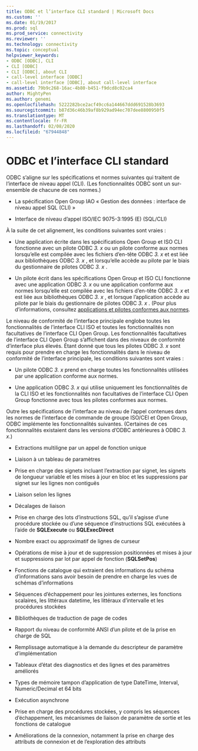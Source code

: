 ```yaml
---
title: ODBC et l’interface CLI standard | Microsoft Docs
ms.custom: ''
ms.date: 01/19/2017
ms.prod: sql
ms.prod_service: connectivity
ms.reviewer: ''
ms.technology: connectivity
ms.topic: conceptual
helpviewer_keywords:
- ODBC [ODBC], CLI
- CLI [ODBC]
- CLI [ODBC], about CLI
- call-level interface [ODBC]
- call-level interface [ODBC], about call-level interface
ms.assetid: 79b9c268-16ac-4b80-b451-f9dcd8c02ca4
author: MightyPen
ms.author: genemi
ms.openlocfilehash: 5222282bce2acf49cc6a144667ddd691528b3693
ms.sourcegitcommit: b87d36c46b39af8b929ad94ec707dee8800950f5
ms.translationtype: MT
ms.contentlocale: fr-FR
ms.lasthandoff: 02/08/2020
ms.locfileid: "67944848"
---
```

# <a name="odbc-and-the-standard-cli"></a>ODBC et l’interface CLI standard
ODBC s’aligne sur les spécifications et normes suivantes qui traitent de l’interface de niveau appel (CLI). (Les fonctionnalités ODBC sont un sur-ensemble de chacune de ces normes.)  
  
-   La spécification Open Group IAO « Gestion des données : interface de niveau appel SQL (CLI) »  
  
-   Interface de niveau d’appel ISO/IEC 9075-3:1995 (E) (SQL/CLI)  
  
 À la suite de cet alignement, les conditions suivantes sont vraies :  
  
-   Une application écrite dans les spécifications Open Group et ISO CLI fonctionne avec un pilote ODBC *3. x* ou un pilote conforme aux normes lorsqu’elle est compilée avec les fichiers d’en-tête ODBC *3. x* et est liée aux bibliothèques ODBC *3. x* , et lorsqu’elle accède au pilote par le biais du gestionnaire de pilotes ODBC *3. x* .  
  
-   Un pilote écrit dans les spécifications Open Group et ISO CLI fonctionne avec une application ODBC *3. x* ou une application conforme aux normes lorsqu’elle est compilée avec les fichiers d’en-tête ODBC *3. x* et est liée aux bibliothèques ODBC *3. x* , et lorsque l’application accède au pilote par le biais du gestionnaire de pilotes ODBC *3. x* . (Pour plus d’informations, consultez [applications et pilotes conformes aux normes](../../odbc/reference/develop-app/standards-compliant-applications-and-drivers.md).  
  
 Le niveau de conformité de l’interface principale englobe toutes les fonctionnalités de l’interface CLI ISO et toutes les fonctionnalités non facultatives de l’interface CLI Open Group. Les fonctionnalités facultatives de l’interface CLI Open Group s’affichent dans des niveaux de conformité d’interface plus élevés. Étant donné que tous les pilotes ODBC *3. x* sont requis pour prendre en charge les fonctionnalités dans le niveau de conformité de l’interface principale, les conditions suivantes sont vraies :  
  
-   Un pilote ODBC *3. x* prend en charge toutes les fonctionnalités utilisées par une application conforme aux normes.  
  
-   Une application ODBC *3. x* qui utilise uniquement les fonctionnalités de la CLI ISO et les fonctionnalités non facultatives de l’interface CLI Open Group fonctionne avec tous les pilotes conformes aux normes.  
  
 Outre les spécifications de l’interface au niveau de l’appel contenues dans les normes de l’interface de commande de groupe ISO/CEI et Open Group, ODBC implémente les fonctionnalités suivantes. (Certaines de ces fonctionnalités existaient dans les versions d’ODBC antérieures à ODBC *3. x*.)  
  
-   Extractions multiligne par un appel de fonction unique  
  
-   Liaison à un tableau de paramètres  
  
-   Prise en charge des signets incluant l’extraction par signet, les signets de longueur variable et les mises à jour en bloc et les suppressions par signet sur les lignes non contiguës  
  
-   Liaison selon les lignes  
  
-   Décalages de liaison  
  
-   Prise en charge des lots d’instructions SQL, qu’il s’agisse d’une procédure stockée ou d’une séquence d’instructions SQL exécutées à l’aide de **SQLExecute** ou **SQLExecDirect**  
  
-   Nombre exact ou approximatif de lignes de curseur  
  
-   Opérations de mise à jour et de suppression positionnées et mises à jour et suppressions par lot par appel de fonction (**SQLSetPos**)  
  
-   Fonctions de catalogue qui extraient des informations du schéma d’informations sans avoir besoin de prendre en charge les vues de schémas d’informations  
  
-   Séquences d’échappement pour les jointures externes, les fonctions scalaires, les littéraux datetime, les littéraux d’intervalle et les procédures stockées  
  
-   Bibliothèques de traduction de page de codes  
  
-   Rapport du niveau de conformité ANSI d’un pilote et de la prise en charge de SQL  
  
-   Remplissage automatique à la demande du descripteur de paramètre d’implémentation  
  
-   Tableaux d’état des diagnostics et des lignes et des paramètres améliorés  
  
-   Types de mémoire tampon d’application de type DateTime, Interval, Numeric/Decimal et 64 bits  
  
-   Exécution asynchrone  
  
-   Prise en charge des procédures stockées, y compris les séquences d’échappement, les mécanismes de liaison de paramètre de sortie et les fonctions de catalogue  
  
-   Améliorations de la connexion, notamment la prise en charge des attributs de connexion et de l’exploration des attributs

